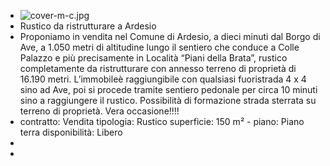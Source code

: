 - ![cover-m-c.jpg](../assets/cover-m-c_1719270542778_0.jpg)
- Rustico da ristrutturare a Ardesio
- Proponiamo in vendita nel Comune di Ardesio, a dieci minuti dal Borgo di Ave, a 1.050 metri di altitudine lungo il sentiero che conduce a Colle Palazzo e più precisamente in Località “Piani della Brata”, rustico completamente da ristrutturare con annesso terreno di proprietà di 16.190 metri.
  L’immobileè raggiungibile con qualsiasi fuoristrada 4 x 4 sino ad Ave, poi si procede tramite sentiero pedonale per circa 10 minuti sino a raggiungere il rustico.
  Possibilità di formazione strada sterrata su terreno di proprietà.
  Vera occasione!!!!
- contratto: Vendita
  tipologia: Rustico
  superficie: 150 m² - 
  piano: Piano terra
  disponibilità: Libero
-
-